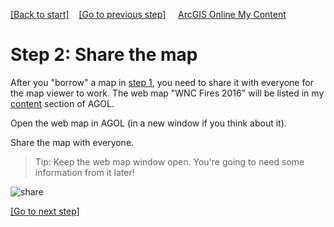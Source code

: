 [[Back to start]](github.md)&nbsp;&nbsp;&nbsp;&nbsp;[[Go to previous step]](GitHub_step1.md)
&nbsp;&nbsp;&nbsp;&nbsp;[ArcGIS Online My Content](http://www.arcgis.com/home/content.html)

# Step 2: Share the map

After you "borrow" a map in [step 1](GitHub_step1.md), you need to share it with everyone for the map viewer to work. The web map "WNC Fires 2016" will be listed in my [content](http://www.arcgis.com/home/content.html) section of AGOL.

Open the web map in AGOL (in a new window if you think about it).

Share the map with everyone.

> Tip: Keep the web map window open. You're going to need some information from it later!

![share](https://docs.google.com/uc?id=0BykF_bN9fsvITHBReHBleFI4SHc)

[[Go to next step]](GitHub_step3.md)
